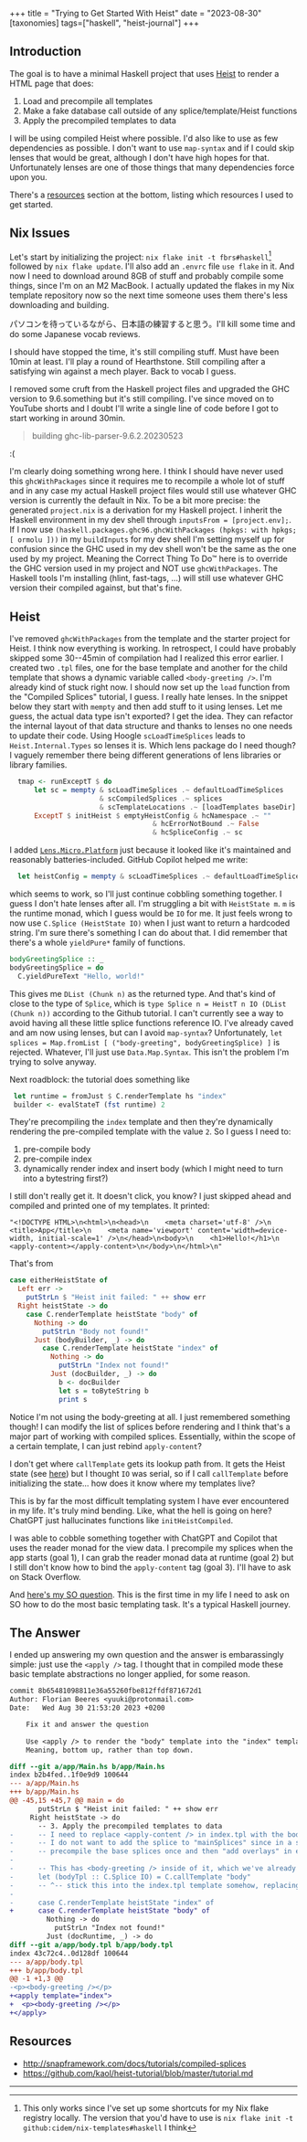+++
title = "Trying to Get Started With Heist"
date = "2023-08-30"
[taxonomies]
tags=["haskell", "heist-journal"]
+++

## Introduction

The goal is to have a minimal Haskell project that uses [Heist](http://snapframework.com/docs/tutorials/heist) to render a HTML page that does:

1. Load and precompile all templates
2. Make a fake database call outside of any splice/template/Heist functions
3. Apply the precompiled templates to data

I will be using compiled Heist where possible. I'd also like to use as few dependencies as possible. I don't want to use `map-syntax` and if I could skip lenses that would be great, although I don't have high hopes for that. Unfortunately lenses are one of those things that many dependencies force upon you.

There's a [resources](#resources) section at the bottom, listing which resources I used to get started.

## Nix Issues

Let's start by initializing the project: `nix flake init -t fbrs#haskell`[^1] followed by `nix flake update`. I'll also add an `.envrc` file `use flake` in it. And now I need to download around 8GB of stuff and probably compile some things, since I'm on an M2 MacBook. I actually updated the flakes in my Nix template repository now so the next time someone uses them there's less downloading and building.

パソコンを待っているながら、日本語の練習すると思う。I'll kill some time and do some Japanese vocab reviews.

I should have stopped the time, it's still compiling stuff. Must have been 10min at least. I'll play a round of Hearthstone. Still compiling after a satisfying win against a mech player. Back to vocab I guess.

I removed some cruft from the Haskell project files and upgraded the GHC version to 9.6.something but it's still compiling. I've since moved on to YouTube shorts and I doubt I'll write a single line of code before I got to start working in around 30min.

> building ghc-lib-parser-9.6.2.20230523

:(

I'm clearly doing something wrong here. I think I should have never used this `ghcWithPackages` since it requires me to recompile a whole lot of stuff and in any case my actual Haskell project files would still use whatever GHC version is currently the default in Nix. To be a bit more precise: the generated `project.nix` is a derivation for my Haskell project. I inherit the Haskell environment in my dev shell through `inputsFrom = [project.env];`. If I now use `(haskell.packages.ghc96.ghcWithPackages (hpkgs: with hpkgs; [ ormolu ]))` in my `buildInputs` for my dev shell I'm setting myself up for confusion since the GHC used in my dev shell won't be the same as the one used by my project. Meaning the Correct Thing To Do™ here is to override the GHC version used in my project and NOT use `ghcWithPackages`. The Haskell tools I'm installing (hlint, fast-tags, ...) will still use whatever GHC version their compiled against, but that's fine.

## Heist

I've removed `ghcWithPackages` from the template and the starter project for Heist. I think now everything is working. In retrospect, I could have probably skipped some 30--45min of compilation had I realized this error earlier.
I created two `.tpl` files, one for the base template and another for the child template that shows a dynamic variable called `<body-greeting />`. I'm already kind of stuck right now. I should now set up the `load` function from the "Compiled Splices" tutorial, I guess. I really hate lenses. In the snippet below they start with `mempty` and then add stuff to it using lenses. Let me guess, the actual data type isn't exported? I get the idea. They can refactor the internal layout of that data structure and thanks to lenses no one needs to update their code. Using Hoogle `scLoadTimeSplices` leads to `Heist.Internal.Types` so lenses it is. Which lens package do I need though? I vaguely remember there being different generations of lens libraries or library families.

```haskell
  tmap <- runExceptT $ do
      let sc = mempty & scLoadTimeSplices .~ defaultLoadTimeSplices
                      & scCompiledSplices .~ splices
                      & scTemplateLocations .~ [loadTemplates baseDir]
      ExceptT $ initHeist $ emptyHeistConfig & hcNamespace .~ ""
                                   & hcErrorNotBound .~ False
                                   & hcSpliceConfig .~ sc
```

I added [`Lens.Micro.Platform`](https://hackage.haskell.org/package/microlens-platform-0.4.3.3) just because it looked like it's maintained and reasonably batteries-included. GitHub Copilot helped me write:

```haskell
  let heistConfig = mempty & scLoadTimeSplices .~ defaultLoadTimeSplices
```

which seems to work, so I'll just continue cobbling something together. I guess I don't hate lenses after all. I'm struggling a bit with `HeistState m`. `m` is the runtime monad, which I guess would be `IO` for me. It just feels wrong to now use `C.Splice (HeistState IO)` when I just want to return a hardcoded string. I'm sure there's something I can do about that. I did remember that there's a whole `yieldPure*` family of functions.

```haskell
bodyGreetingSplice :: _
bodyGreetingSplice = do
  C.yieldPureText "Hello, world!"
```

This gives me `DList (Chunk n)` as the returned type. And that's kind of close to the type of `Splice`, which is `type Splice n = HeistT n IO (DList (Chunk n))` according to the Github tutorial. I can't currently see a way to avoid having all these little splice functions reference IO. I've already caved and am now using lenses, but can I avoid `map-syntax`? Unfortunately, `let splices = Map.fromList [ ("body-greeting", bodyGreetingSplice) ]` is rejected. Whatever, I'll just use `Data.Map.Syntax`. This isn't the problem I'm trying to solve anyway.

Next roadblock: the tutorial does something like

```haskell
 let runtime = fromJust $ C.renderTemplate hs "index"
 builder <- evalStateT (fst runtime) 2
```

They're precompiling the `index` template and then they're dynamically rendering the pre-compiled template with the value `2`. So I guess I need to:
1. pre-compile body
2. pre-compile index
3. dynamically render index and insert body (which I might need to turn into a bytestring first?)

I still don't really get it. It doesn't click, you know? I just skipped ahead and compiled and printed one of my templates. It printed:
```text
"<!DOCTYPE HTML>\n<html>\n<head>\n    <meta charset='utf-8' />\n    <title>App</title>\n    <meta name='viewport' content='width=device-width, initial-scale=1' />\n</head>\n<body>\n    <h1>Hello!</h1>\n    <apply-content></apply-content>\n</body>\n</html>\n"
```

That's from

```haskell
case eitherHeistState of
  Left err ->
    putStrLn $ "Heist init failed: " ++ show err
  Right heistState -> do
    case C.renderTemplate heistState "body" of
      Nothing -> do
        putStrLn "Body not found!"
      Just (bodyBuilder, _) -> do
        case C.renderTemplate heistState "index" of
          Nothing -> do
            putStrLn "Index not found!"
          Just (docBuilder, _) -> do
            b <- docBuilder
            let s = toByteString b
            print s
```

Notice I'm not using the body-greeting at all. I just remembered something though! I can modify the list of splices before rendering and I think that's a major part of working with compiled splices. Essentially, within the scope of a certain template, I can just rebind `apply-content`?

I don't get where `callTemplate` gets its lookup path from. It gets the Heist state (see [here](https://hackage.haskell.org/package/heist-1.1.1.1/docs/src/Heist.Compiled.Internal.html#callTemplate)) but I thought `IO` was serial, so if I call `callTemplate` before initializing the state... how does it know where my templates live?

This is by far the most difficult templating system I have ever encountered in my life. It's truly mind bending. Like, what the hell is going on here? ChatGPT just hallucinates functions like `initHeistCompiled`.

I was able to cobble something together with ChatGPT and Copilot that uses the reader monad for the view data. I precompile my splices when the app starts (goal 1), I can grab the reader monad data at runtime (goal 2) but I still don't know how to bind the `apply-content` tag (goal 3). I'll have to ask on Stack Overflow.

And [here's my SO question](https://stackoverflow.com/questions/77008209/how-to-stick-a-compiled-splice-into-a-tag-using-compiled-heist). This is the first time in my life I need to ask on SO how to do the most basic templating task. It's a typical Haskell journey.

## The Answer

I ended up answering my own question and the answer is embarassingly simple: just use the `<apply />` tag. I thought that in compiled mode these basic template abstractions no longer applied, for some reason.

```diff
commit 8b65481098811e36a55260fbe812ffdf871672d1
Author: Florian Beeres <yuuki@protonmail.com>
Date:   Wed Aug 30 21:53:20 2023 +0200

    Fix it and answer the question
    
    Use <apply /> to render the "body" template into the "index" template.
    Meaning, bottom up, rather than top down.

diff --git a/app/Main.hs b/app/Main.hs
index b2b4fed..1f0e9d9 100644
--- a/app/Main.hs
+++ b/app/Main.hs
@@ -45,15 +45,7 @@ main = do
       putStrLn $ "Heist init failed: " ++ show err
     Right heistState -> do
       -- 3. Apply the precompiled templates to data
-      -- I need to replace <apply-content /> in index.tpl with the body-greeting splice, but I don't know how.
-      -- I do not want to add the splice to "mainSplices" since in a server environment I would like to
-      -- precompile the base splices once and then "add overlays" in each route handler
-
-      -- This has <body-greeting /> inside of it, which we've already compiled and handled through "mainSplices"
-      let (bodyTpl :: C.Splice IO) = C.callTemplate "body"
-      -- ^-- stick this into the index.tpl template somehow, replacing the <apply-content /> tag
-
-      case C.renderTemplate heistState "index" of
+      case C.renderTemplate heistState "body" of
         Nothing -> do
           putStrLn "Index not found!"
         Just (docRuntime, _) -> do
diff --git a/app/body.tpl b/app/body.tpl
index 43c72c4..0d128df 100644
--- a/app/body.tpl
+++ b/app/body.tpl
@@ -1 +1,3 @@
-<p><body-greeting /></p>
+<apply template="index">
+  <p><body-greeting /></p>
+</apply>
```

## Resources

- http://snapframework.com/docs/tutorials/compiled-splices
- https://github.com/kaol/heist-tutorial/blob/master/tutorial.md

------------
[^1]: This only works since I've set up some shortcuts for my Nix flake registry locally. The version that you'd have to use is `nix flake init -t github:cidem/nix-templates#haskell` I think
